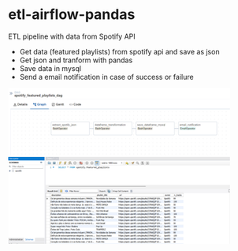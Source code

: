 # etl-airflow-pandas

ETL pipeline with data from Spotify API

* Get data (featured playlists) from spotify api and save as json
* Get json and tranform with pandas
* Save data in mysql
* Send a email notification in case of success or failure

<img width="450px" src="./img/pipeline.png" alt="pipeline" />

<img width="450px" src="./img/mysql.png" alt="mysql" />
